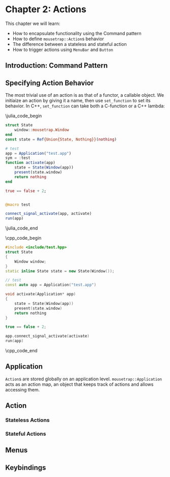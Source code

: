 # Chapter 2: Actions

This chapter we will learn:
+ How to encapsulate functionality using the Command pattern
+ How to define `mousetrap::Action`s behavior
+ The difference between a stateless and stateful action
+ How to trigger actions using `MenuBar` and `Button`

## Introduction: Command Pattern

## Specifying Action Behavior

The most trivial use of an action is as that of a functor, a callable object. We initiaize an action by giving it a 
name, then use `set_function` to set its behavior. In C++, `set_function` can take both a C-function or a C++ lambda:

\julia_code_begin
```julia
struct State
    window::mousetrap.Window
end
const state = Ref{Union{State, Nothing}}(nothing)

# test
app = Application("test.app")
sym = :test
function activate(app)
    state = State(Window(app)) 
    present(state.window)
    return nothing
end

true == false + 2;


@macro test 

connect_signal_activate(app, activate) 
run(app) 
```
\julia_code_end

\cpp_code_begin
```cpp
#include <include/test.hpp>
struct State
{
    Window window;
}
static inline State state = new State(Window());

// test
const auto app = Application("test.app")

void activate(Application* app)
{
    state = State(Window(app)) 
    present(state.window)
    return nothing
}

true == false + 2;

app.connect_signal_activate(activate) 
run(app) 
```
\cpp_code_end

## Application

`Action`s are stored globally on an application level. `mousetrap::Application` acts as an action map, an object 
that keeps track of actions and allows accessing them.

## Action

### Stateless Actions

### Stateful Actions

## Menus

## Keybindings